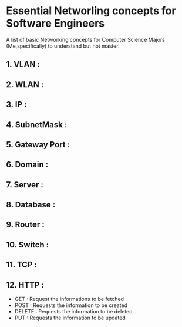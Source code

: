 # Essential Networling concepts for Software Engineers
A list of basic Networking concepts for Computer Science Majors (Me,specifically) to understand but not master.


## 1. VLAN : 
## 2. WLAN : 
## 3. IP : 
## 4. SubnetMask : 
## 5. Gateway Port :
## 6. Domain : 
## 7. Server : 
## 8. Database : 
## 9. Router : 
## 10. Switch : 
## 11. TCP : 
## 12. HTTP : 

  * GET : Request the informations to be fetched
  * POST : Requests the information to be created
  * DELETE : Requests the information to be deleted
  * PUT : Requests the information to be updated

